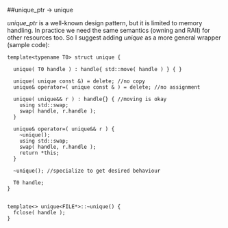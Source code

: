 
##unique_ptr -> unique

  *unique_ptr* is a well-known design pattern, but it is limited to memory handling. In practice
  we need the same semantics (owning and RAII) for other resources too. So I suggest adding
  *unique* as a more general wrapper (sample code):


    template<typename T0> struct unique {
    
      unique( T0 handle ) : handle{ std::move( handle ) } { }

      unique( unique const &) = delete; //no copy
      unique& operator=( unique const & ) = delete; //no assignment
    
      unique( unique&& r ) : handle{} { //moving is okay
        using std::swap;
        swap( handle, r.handle );
      }
    
      unique& operator=( unique&& r ) {
        ~unique();
        using std::swap;
        swap( handle, r.handle );
        return *this;
      }

      ~unique(); //specialize to get desired behaviour
    
      T0 handle;
    }
    
    
    template<> unique<FILE*>::~unique() {
      fclose( handle );
    }



